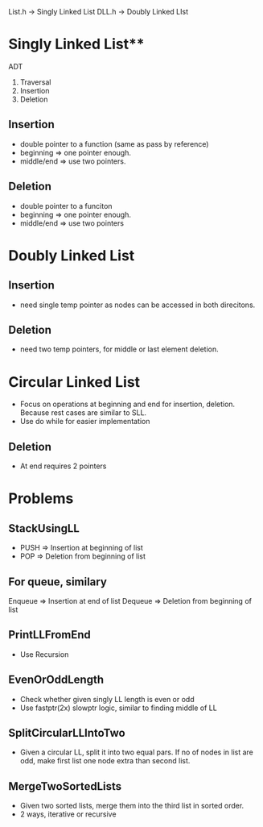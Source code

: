 List.h -> Singly Linked List
DLL.h  -> Doubly Linked LIst

# Singly Linked List**

ADT
1. Traversal
2. Insertion
3. Deletion

## Insertion
- double pointer to a function (same as pass by reference)
- beginning => one pointer enough.
- middle/end => use two pointers.

## Deletion
- double pointer to a funciton
- beginning => one pointer enough.
- middle/end => use two pointers

# Doubly Linked List

## Insertion
- need single temp pointer as nodes can be accessed in both direcitons.

## Deletion
- need two temp pointers, for middle or last element deletion.

# Circular Linked List

- Focus on operations at beginning and end for insertion, deletion. Because rest cases are similar to SLL.
- Use do while for easier implementation


## Deletion
- At end requires 2 pointers

# Problems

## StackUsingLL
- PUSH => Insertion at beginning of list
- POP => Deletion from beginning of list

## For queue, similary
Enqueue => Insertion at end of list
Dequeue => Deletion from beginning of list

## PrintLLFromEnd 
- Use Recursion

## EvenOrOddLength
- Check whether given singly LL length is even or odd
- Use fastptr(2x) slowptr logic, similar to finding middle of LL

## SplitCircularLLIntoTwo
- Given a circular LL, split it into two equal pars. If no of nodes in list are odd, make first list one node extra than second list.

## MergeTwoSortedLists
- Given two sorted lists, merge them into the third list in sorted order.
- 2 ways, iterative or recursive